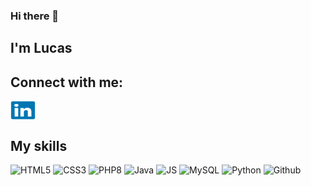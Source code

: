 ### Hi there 👋
## I'm Lucas

## Connect with me:
<a href="https://www.linkedin.com/in/lucas-alves20/" target="_blank">
<img align="center" alt="lucas-linkedin" height="30" width="40" src="https://raw.githubusercontent.com/devicons/devicon/master/icons/linkedin/linkedin-original.svg"
style="max-width: 100%; ">
</a>

## My skills
<img src="https://user-images.githubusercontent.com/80328704/120564485-65541800-c3e1-11eb-95a6-7af5d92affa4.png" alt="HTML5" width="40" height="40" style="max-width:100%;"></img>
<img src="https://user-images.githubusercontent.com/80328704/120564583-a2200f00-c3e1-11eb-8841-c2d76a9f8d77.png" alt="CSS3" width="40" height="40" style="max-width:100%;"></img>
<img src="https://user-images.githubusercontent.com/80328704/120564680-cda2f980-c3e1-11eb-8de7-87d9b629b2c7.png" alt="PHP8" width="40" height="40" style="max-width:100%;"></img>
<img src="https://user-images.githubusercontent.com/80328704/120564729-f3c89980-c3e1-11eb-845a-4fcc69f4e23e.png" alt="Java" width="40" height="40" style="max-width:100%;"></img>
<img src="https://user-images.githubusercontent.com/80328704/120564829-22467480-c3e2-11eb-9d3d-94f526e3999c.png" alt="JS" width="40" height="40" style="max-width:100%;"></img>
<img src="https://user-images.githubusercontent.com/80328704/120564903-4efa8c00-c3e2-11eb-9321-5aa682258ce3.png" alt="MySQL" width="40" height="40" style="max-width:100%;"></img>
<img src="https://user-images.githubusercontent.com/80328704/120564986-794c4980-c3e2-11eb-91dc-ca01b2cdda86.png" alt="Python" width="40" height="40" style="max-width:100%;"></img>
<img src="https://user-images.githubusercontent.com/80328704/120565164-dc3de080-c3e2-11eb-828b-7395d1978d85.png" alt="Github" width="40" height="40" style="max-width:100%;"></img>
